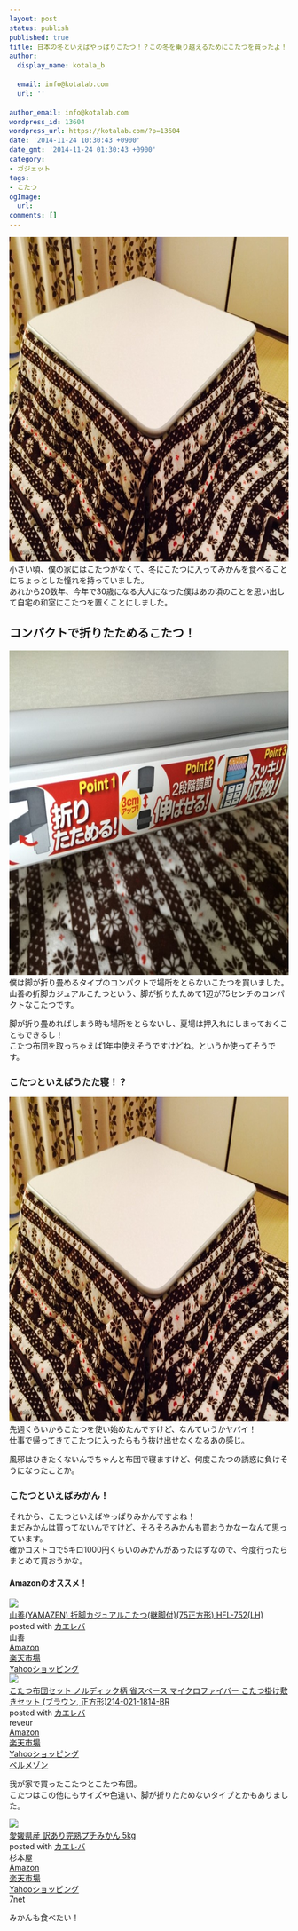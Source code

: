 ```yaml
---
layout: post
status: publish
published: true
title: 日本の冬といえばやっぱりこたつ！？この冬を乗り越えるためにこたつを買ったよ！
author:
  display_name: kotala_b

  email: info@kotalab.com
  url: ''

author_email: info@kotalab.com
wordpress_id: 13604
wordpress_url: https://kotalab.com/?p=13604
date: '2014-11-24 10:30:43 +0900'
date_gmt: '2014-11-24 01:30:43 +0900'
category:
- ガジェット
tags:
- こたつ
ogImage:
  url:
comments: []
---
```

<p><img src="/wp-content/uploads/kotatsu-japanese-winter_20141125_01-780x585.jpg" alt="kotatsu-japanese-winter_20141125_01" width="780" height="585" class="aligncenter size-large wp-image-13607" /><br />
小さい頃、僕の家にはこたつがなくて、冬にこたつに入ってみかんを食べることにちょっとした憧れを持っていました。<br />
あれから20数年、今年で30歳になる大人になった僕はあの頃のことを思い出して自宅の和室にこたつを置くことにしました。<br />
</p>
<!--more-->
<h2>コンパクトで折りたためるこたつ！</h2>
<p><img src="/wp-content/uploads/kotatsu-japanese-winter_20141125_03-780x585.jpg" alt="kotatsu-japanese-winter_20141125_03" width="780" height="585" class="aligncenter size-large wp-image-13609" /><br />
僕は脚が折り畳めるタイプのコンパクトで場所をとらないこたつを買いました。<br />
山善の折脚カジュアルこたつという、脚が折りたためて1辺が75センチのコンパクトなこたつです。</p>
<p>脚が折り畳めればしまう時も場所をとらないし、夏場は押入れにしまっておくこともできるし！<br />
こたつ布団を取っちゃえば1年中使えそうですけどね。というか使ってそうです。</p>
<h3>こたつといえばうたた寝！？</h3>
<p><img src="/wp-content/uploads/kotatsu-japanese-winter_20141125_01-780x585.jpg" alt="kotatsu-japanese-winter_20141125_01" width="780" height="585" class="aligncenter size-large wp-image-13607" /><br />
先週くらいからこたつを使い始めたんですけど、なんていうか<span class="b">ヤバイ！</span><br />
仕事で帰ってきてこたつに入ったらもう抜け出せなくなるあの感じ。</p>
<p>風邪はひきたくないんでちゃんと布団で寝ますけど、何度こたつの誘惑に負けそうになったことか。</p>
<h3>こたつといえばみかん！</h3>
<p>それから、こたつといえばやっぱりみかんですよね！<br />
まだみかんは買ってないんですけど、そろそろみかんも買おうかなーなんて思っています。<br />
確かコストコで5キロ1000円くらいのみかんがあったはずなので、今度行ったらまとめて買おうかな。</p>
<h4 class="aam">Amazonのオススメ！</h4>
<div class="kaerebalink-box">
<div class="kaerebalink-image"><a href="https://www.amazon.co.jp/exec/obidos/ASIN/B002OUHCNC/same-22/ref=nosim/" rel="nofollow" target="_blank"><img src="https://images-fe.ssl-images-amazon.com/images/I/31nlYShh35L._SL160_.jpg" style="border: none;" /></a></div>
<div class="kaerebalink-info">
<div class="kaerebalink-name"><a href="https://www.amazon.co.jp/exec/obidos/ASIN/B002OUHCNC/same-22/ref=nosim/" rel="nofollow" target="_blank">山善(YAMAZEN) 折脚カジュアルこたつ(継脚付)(75正方形) HFL-752(LH)</a>
<div class="kaerebalink-powered-date">posted with <a href="https://kaereba.com" rel="nofollow" target="_blank">カエレバ</a></div>
</div>
<div class="kaerebalink-detail"> 山善     </div>
<div class="kaerebalink-link1">
<div class="shoplinkamazon"><a href="https://www.amazon.co.jp/gp/search?keywords=%8ER%91P%28YAMAZEN%29%20%90%DC%8Br%83J%83W%83%85%83A%83%8B%82%B1%82%BD%82%C2&__mk_ja_JP=%83J%83%5E%83J%83i&tag=same-22" rel="nofollow" target="_blank" title="アマゾン" >Amazon</a></div>
<div class="shoplinkrakuten"><a href="http://c.af.moshimo.com/af/c/click?a_id=374939&p_id=54&pc_id=54&pl_id=616&s_v=b5Rz2P0601xu&url=http%3A%2F%2Fsearch.rakuten.co.jp%2Fsearch%2Fmall%2F%25E5%25B1%25B1%25E5%2596%2584%2528YAMAZEN%2529%2520%25E6%258A%2598%25E8%2584%259A%25E3%2582%25AB%25E3%2582%25B8%25E3%2583%25A5%25E3%2582%25A2%25E3%2583%25AB%25E3%2581%2593%25E3%2581%259F%25E3%2581%25A4%2F-%2Ff.1-p.1-s.1-sf.0-st.A-v.2%3Fx%3D0" rel="nofollow" target="_blank" title="楽天市場" >楽天市場</a></div>
<div class="shoplinkyahoo"><a href="https://ck.jp.ap.valuecommerce.com/servlet/referral?sid=2967684&pid=883100332&vc_url=http%3A%2F%2Fshopping.search.yahoo.co.jp%2Fsearch%3FuIv%3Don%26ei%3DUTF-8%26tab_ex%3Dcommerce%26slider%3D0%26va%3D%25E5%25B1%25B1%25E5%2596%2584%2528YAMAZEN%2529%2520%25E6%258A%2598%25E8%2584%259A%25E3%2582%25AB%25E3%2582%25B8%25E3%2583%25A5%25E3%2582%25A2%25E3%2583%25AB%25E3%2581%2593%25E3%2581%259F%25E3%2581%25A4" rel="nofollow"  target="_blank" title="Yahooショッピング" >Yahooショッピング<img src="http://ad.jp.ap.valuecommerce.com/servlet/gifbanner?sid=2967684&pid=883100332" height="1" width="1" border="0"></a></div>
</div>
</div>
<div class="booklink-footer" style="clear: left"></div>
</div>
<div class="kaerebalink-box">
<div class="kaerebalink-image"><a href="https://www.amazon.co.jp/exec/obidos/ASIN/B00N9N4X8A/same-22/ref=nosim/" rel="nofollow" target="_blank"><img src="https://images-fe.ssl-images-amazon.com/images/I/41SQMVzQIJL._SL160_.jpg" style="border: none;" /></a></div>
<div class="kaerebalink-info">
<div class="kaerebalink-name"><a href="https://www.amazon.co.jp/exec/obidos/ASIN/B00N9N4X8A/same-22/ref=nosim/" rel="nofollow" target="_blank">こたつ布団セット ノルディック柄 省スペース マイクロファイバー こたつ掛け敷きセット (ブラウン, 正方形)214-021-1814-BR</a>
<div class="kaerebalink-powered-date">posted with <a href="https://kaereba.com" rel="nofollow" target="_blank">カエレバ</a></div>
</div>
<div class="kaerebalink-detail"> reveur     </div>
<div class="kaerebalink-link1">
<div class="shoplinkamazon"><a href="https://www.amazon.co.jp/gp/search?keywords=%82%B1%82%BD%82%C2%95z%92c%20&__mk_ja_JP=%83J%83%5E%83J%83i&tag=same-22" rel="nofollow" target="_blank" title="アマゾン" >Amazon</a></div>
<div class="shoplinkrakuten"><a href="http://c.af.moshimo.com/af/c/click?a_id=374939&p_id=54&pc_id=54&pl_id=616&s_v=b5Rz2P0601xu&url=http%3A%2F%2Fsearch.rakuten.co.jp%2Fsearch%2Fmall%2F%25E3%2581%2593%25E3%2581%259F%25E3%2581%25A4%25E5%25B8%2583%25E5%259B%25A3%2520%2F-%2Ff.1-p.1-s.1-sf.0-st.A-v.2%3Fx%3D0" rel="nofollow" target="_blank" title="楽天市場" >楽天市場</a></div>
<div class="shoplinkyahoo"><a href="https://ck.jp.ap.valuecommerce.com/servlet/referral?sid=2967684&pid=883100332&vc_url=http%3A%2F%2Fshopping.search.yahoo.co.jp%2Fsearch%3FuIv%3Don%26ei%3DUTF-8%26tab_ex%3Dcommerce%26slider%3D0%26va%3D%25E3%2581%2593%25E3%2581%259F%25E3%2581%25A4%25E5%25B8%2583%25E5%259B%25A3%2520" rel="nofollow"  target="_blank" title="Yahooショッピング" >Yahooショッピング<img src="http://ad.jp.ap.valuecommerce.com/servlet/gifbanner?sid=2967684&pid=883100332" height="1" width="1" border="0"></a></div>
<div class="shoplinkbellemaison"><a href="https://click.linksynergy.com/fs-bin/click?id=d2yYUp776R4&subid=&offerid=47523.1&type=10&tmpid=1237&RD_PARM1=http%253A%252F%252Fwww.bellemaison.jp%252Fep%252Fsrvlt%252FEPFB00%252FEPFB0024%252FdHdExtSrchProc%253FBELN_SHOP_KBN%253D100%2526KNSK_CTGR_TI%253Dall%2526KNSK_ACT_KBN%253D0%2526KEYWORD%253D%252582%2525B1%252582%2525BD%252582%2525C2%252595z%252592c%252520" rel="nofollow" target="_blank" title="ベルメゾン" >ベルメゾン</a></div>
</div>
</div>
<div class="booklink-footer" style="clear: left"></div>
</div>
<p>我が家で買ったこたつとこたつ布団。<br />
こたつはこの他にもサイズや色違い、脚が折りたためないタイプとかもありました。</p>
<div class="kaerebalink-box">
<div class="kaerebalink-image"><a href="https://www.amazon.co.jp/exec/obidos/ASIN/B00JFPYUFM/same-22/ref=nosim/" rel="nofollow" target="_blank"><img src="https://images-fe.ssl-images-amazon.com/images/I/51k7NoZw1ML._SL160_.jpg" style="border: none;" /></a></div>
<div class="kaerebalink-info">
<div class="kaerebalink-name"><a href="https://www.amazon.co.jp/exec/obidos/ASIN/B00JFPYUFM/same-22/ref=nosim/" rel="nofollow" target="_blank">愛媛県産 訳あり完熟プチみかん 5kg</a>
<div class="kaerebalink-powered-date">posted with <a href="https://kaereba.com" rel="nofollow" target="_blank">カエレバ</a></div>
</div>
<div class="kaerebalink-detail"> 杉本屋     </div>
<div class="kaerebalink-link1">
<div class="shoplinkamazon"><a href="https://www.amazon.co.jp/gp/search?keywords=%88%A4%95Q%8C%A7%8EY%20%82%DD%82%A9%82%F1&__mk_ja_JP=%83J%83%5E%83J%83i&tag=same-22" rel="nofollow" target="_blank" title="アマゾン" >Amazon</a></div>
<div class="shoplinkrakuten"><a href="http://c.af.moshimo.com/af/c/click?a_id=374939&p_id=54&pc_id=54&pl_id=616&s_v=b5Rz2P0601xu&url=http%3A%2F%2Fsearch.rakuten.co.jp%2Fsearch%2Fmall%2F%25E6%2584%259B%25E5%25AA%259B%25E7%259C%258C%25E7%2594%25A3%2520%25E3%2581%25BF%25E3%2581%258B%25E3%2582%2593%2F-%2Ff.1-p.1-s.1-sf.0-st.A-v.2%3Fx%3D0" rel="nofollow" target="_blank" title="楽天市場" >楽天市場</a></div>
<div class="shoplinkyahoo"><a href="https://ck.jp.ap.valuecommerce.com/servlet/referral?sid=2967684&pid=883100332&vc_url=http%3A%2F%2Fshopping.search.yahoo.co.jp%2Fsearch%3FuIv%3Don%26ei%3DUTF-8%26tab_ex%3Dcommerce%26slider%3D0%26va%3D%25E6%2584%259B%25E5%25AA%259B%25E7%259C%258C%25E7%2594%25A3%2520%25E3%2581%25BF%25E3%2581%258B%25E3%2582%2593" rel="nofollow"  target="_blank" title="Yahooショッピング" >Yahooショッピング<img src="http://ad.jp.ap.valuecommerce.com/servlet/gifbanner?sid=2967684&pid=883100332" height="1" width="1" border="0"></a></div>
<div class="shoplinkseven"><a href="https://ck.jp.ap.valuecommerce.com/servlet/referral?sid=2967684&pid=883100332&vc_url=http%3A%2F%2Fwww.7netshopping.jp%2Fall%2Fsearch_result%2F-%2Fbprice%2Foff%2Fsort%2F0%2Fkword_in%2F%25E6%2584%259B%25E5%25AA%259B%25E7%259C%258C%25E7%2594%25A3%2520%25E3%2581%25BF%25E3%2581%258B%25E3%2582%2593%2FallGoods%2Fon%2Fsubmit.x%2F30%2Fdisp_result%2F1%2Fsubmit.y%2F9%2Fprvlg%2Foff%2Fnobuy%2Fon%2FsetProduct%2Foff%2Foop%2Fon%2Fctgy%2Fall%2FfromKeywordSearch%2Ftrue" rel="nofollow" target="_blank" title="セブンネットショッピング" >7net</a></div>
</div>
</div>
<div class="booklink-footer" style="clear: left"></div>
</div>
<p>みかんも食べたい！</p>
